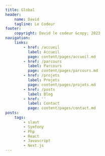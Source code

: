 ```yaml
---
title: Global
header:
    name: David
    tagline: Le Codeur
footer:
    copyright: David le codeur &copy; 2023
navigation:
    links:
        - href: /accueil
          label: Accueil
          page: content/pages/accueil.md
        - href: /parcours
          label: Parcours
          page: content/pages/parcours.md
        - href: /projets
          label: Projets
          page: content/pages/projets.md
        - href: /posts
          label: Blog
        - href: ''
          label: Contact
          page: content/pages/contact.md
posts:
    tags:
        - slaut
        - Symfony
        - Php
        - React
        - Javascript
        - Next.js
---
```

